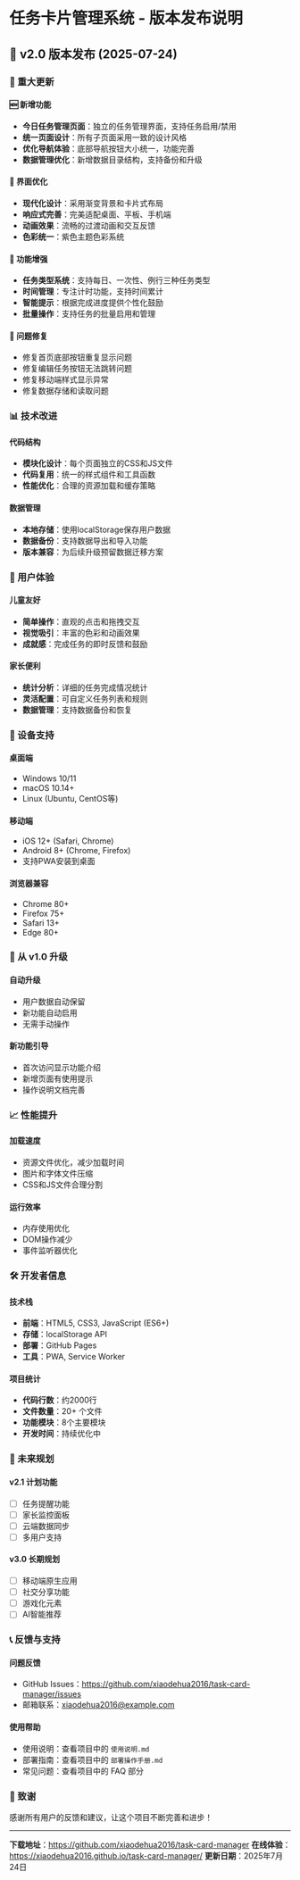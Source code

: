 # 任务卡片管理系统 - 版本发布说明

## 🚀 v2.0 版本发布 (2025-07-24)

### 🎉 重大更新

#### 🆕 新增功能
- **今日任务管理页面**：独立的任务管理界面，支持任务启用/禁用
- **统一页面设计**：所有子页面采用一致的设计风格
- **优化导航体验**：底部导航按钮大小统一，功能完善
- **数据管理优化**：新增数据目录结构，支持备份和升级

#### 🎨 界面优化
- **现代化设计**：采用渐变背景和卡片式布局
- **响应式完善**：完美适配桌面、平板、手机端
- **动画效果**：流畅的过渡动画和交互反馈
- **色彩统一**：紫色主题色彩系统

#### 🔧 功能增强
- **任务类型系统**：支持每日、一次性、例行三种任务类型
- **时间管理**：专注计时功能，支持时间累计
- **智能提示**：根据完成进度提供个性化鼓励
- **批量操作**：支持任务的批量启用和管理

#### 🐛 问题修复
- 修复首页底部按钮重复显示问题
- 修复编辑任务按钮无法跳转问题
- 修复移动端样式显示异常
- 修复数据存储和读取问题

### 📊 技术改进

#### 代码结构
- **模块化设计**：每个页面独立的CSS和JS文件
- **代码复用**：统一的样式组件和工具函数
- **性能优化**：合理的资源加载和缓存策略

#### 数据管理
- **本地存储**：使用localStorage保存用户数据
- **数据备份**：支持数据导出和导入功能
- **版本兼容**：为后续升级预留数据迁移方案

### 🎯 用户体验

#### 儿童友好
- **简单操作**：直观的点击和拖拽交互
- **视觉吸引**：丰富的色彩和动画效果
- **成就感**：完成任务的即时反馈和鼓励

#### 家长便利
- **统计分析**：详细的任务完成情况统计
- **灵活配置**：可自定义任务列表和规则
- **数据管理**：支持数据备份和恢复

### 📱 设备支持

#### 桌面端
- Windows 10/11
- macOS 10.14+
- Linux (Ubuntu, CentOS等)

#### 移动端
- iOS 12+ (Safari, Chrome)
- Android 8+ (Chrome, Firefox)
- 支持PWA安装到桌面

#### 浏览器兼容
- Chrome 80+
- Firefox 75+
- Safari 13+
- Edge 80+

### 🔄 从 v1.0 升级

#### 自动升级
- 用户数据自动保留
- 新功能自动启用
- 无需手动操作

#### 新功能引导
- 首次访问显示功能介绍
- 新增页面有使用提示
- 操作说明文档完善

### 📈 性能提升

#### 加载速度
- 资源文件优化，减少加载时间
- 图片和字体文件压缩
- CSS和JS文件合理分割

#### 运行效率
- 内存使用优化
- DOM操作减少
- 事件监听器优化

### 🛠️ 开发者信息

#### 技术栈
- **前端**：HTML5, CSS3, JavaScript (ES6+)
- **存储**：localStorage API
- **部署**：GitHub Pages
- **工具**：PWA, Service Worker

#### 项目统计
- **代码行数**：约2000行
- **文件数量**：20+ 个文件
- **功能模块**：8个主要模块
- **开发时间**：持续优化中

### 🔮 未来规划

#### v2.1 计划功能
- [ ] 任务提醒功能
- [ ] 家长监控面板
- [ ] 云端数据同步
- [ ] 多用户支持

#### v3.0 长期规划
- [ ] 移动端原生应用
- [ ] 社交分享功能
- [ ] 游戏化元素
- [ ] AI智能推荐

### 📞 反馈与支持

#### 问题反馈
- GitHub Issues：https://github.com/xiaodehua2016/task-card-manager/issues
- 邮箱联系：xiaodehua2016@example.com

#### 使用帮助
- 使用说明：查看项目中的 `使用说明.md`
- 部署指南：查看项目中的 `部署操作手册.md`
- 常见问题：查看项目中的 FAQ 部分

### 🙏 致谢

感谢所有用户的反馈和建议，让这个项目不断完善和进步！

---

**下载地址**：https://github.com/xiaodehua2016/task-card-manager
**在线体验**：https://xiaodehua2016.github.io/task-card-manager/
**更新日期**：2025年7月24日